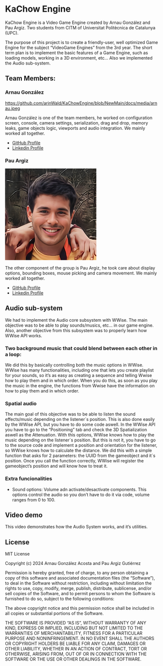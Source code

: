 # KaChow Engine

KaChow Engine is a Video Game Engine created by Arnau González and Pau Argiz. Two students from CITM of Universitat Politècnica de Catalunya (UPC).

The purpose of this project is to create a friendly-user, well optimized Game Engine for the subject “VideoGame Engines” from the 3rd year. The short term plan is to implement the basic features of a Game Engine, such as loading models, working in a 3D environment, etc… Also we implemented the Audio sub-system.

## Team Members:

### Arnau González

https://github.com/arinWald/KaChowEngine/blob/NewMain/docs/media/arnau.jpeg

Arnau González is one of the team members, he worked on configuration screen, console, camera settings, serialization, drag and drop, memory leaks, game objects logic, viewports and audio integration. We mainly worked all together.

* [GitHub Profile](https://github.com/arinWald)
* [Linkedin Profile](https://www.linkedin.com/in/arnau-gonzalez/)


### Pau Argiz

![](https://github.com/arinWald/KaChowEngine/blob/NewMain/docs/media/pau.png)

The other component of the group is Pau Argiz, he took care about display options, bounding boxes, mouse picking and camera movement. We mainly worked all together.

* [GitHub Profile](https://github.com/PauM4)
* [Linkedin Profile](https://www.linkedin.com/in/pau-argiz/)

## Audio sub-system

We had to implement the Audio core subsystem with WWise. The main objective was to be able to play sounds/musics, etc… in our game engine.
Also, another objective from this subsystem was to properly learn how WWise API works.

### Two background music that could blend between each other in a loop:

We did this by basically controlling both the music options in WWise. WWise has many functionalities, including one that lets you create playlist for your sounds, so it’s as easy as creating a sequence and telling Wwise how to play them and in which order. When you do this, as soon as you play the music in the engine, the functions from Wwise have the information on how to play them and in which order.

### Spatial audio

The main goal of this objective was to be able to listen the sound effects/music depending on the listener´s position. This is also done easily by the WWise API, but you have to do some code aswell. In the WWise API you have to go to the “Positioning” tab and check the 3D Spatialization aswell as the Attenuation. With this options, WWise knows how to play the music depending on the listener´s position. But this is not it, you have to go to the source code and implement a position and orientation for the listener, so WWise knows how to calculate the distance. We did this with a simple function that asks for 2 parameters: the UUID from the gameobject and it´s position. Once you call the function correctly, WWise will register the gameobject’s position and will know how to treat it.

### Extra funcionalities

- Sound options: Volume adn activate/desactivate components. This options control the audio so you don’t have to do it via code, volume ranges from 0 to 100.

## Video demo

This video demonstrates how the Audio System works, and it’s utilities.

## License

MIT License

Copyright (c) 2024 Arnau González Acosta and Pau Argiz Gutiérrez

Permission is hereby granted, free of charge, to any person obtaining a copy of this software and associated documentation files (the “Software”), to deal in the Software without restriction, including without limitation the rights to use, copy, modify, merge, publish, distribute, sublicense, and/or sell copies of the Software, and to permit persons to whom the Software is furnished to do so, subject to the following conditions:

The above copyright notice and this permission notice shall be included in all copies or substantial portions of the Software.

THE SOFTWARE IS PROVIDED “AS IS”, WITHOUT WARRANTY OF ANY KIND, EXPRESS OR IMPLIED, INCLUDING BUT NOT LIMITED TO THE WARRANTIES OF MERCHANTABILITY, FITNESS FOR A PARTICULAR PURPOSE AND NONINFRINGEMENT. IN NO EVENT SHALL THE AUTHORS OR COPYRIGHT HOLDERS BE LIABLE FOR ANY CLAIM, DAMAGES OR OTHER LIABILITY, WHETHER IN AN ACTION OF CONTRACT, TORT OR OTHERWISE, ARISING FROM, OUT OF OR IN CONNECTION WITH THE SOFTWARE OR THE USE OR OTHER DEALINGS IN THE SOFTWARE.
